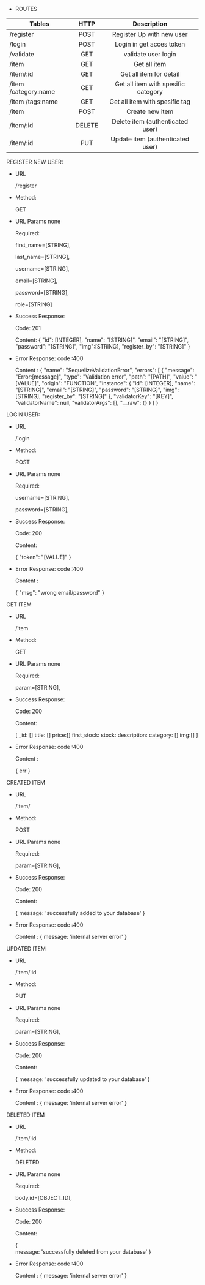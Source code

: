 


- ROUTES 

| Tables                    | HTTP    | Description                                                |
| --------------------------|:-------:| :---------------------------------------------------------:|
| /register                 | POST    | Register Up with new user                                  |
| /login                    | POST    | Login in get acces token                                   |
| /validate                 | GET     | validate user login                                        |
| /item                     | GET     | Get all item                                               |
| /item/:id                 | GET     | Get all item for detail                                    |
| /item /category:name      | GET     | Get all item with spesific category                        |
| /item /tags:name          | GET     | Get all item with spesific tag                             |
| /item                     | POST    | Create new item                                            |
| /item/:id                 | DELETE  | Delete item (authenticated user)                           |
| /item/:id                 | PUT     | Update item   (authenticated user)                         |


REGISTER NEW USER:

- URL

    /register

- Method:

    GET

- URL Params
    none

    Required:

    first_name=[STRING],

    last_name=[STRING],

    username=[STRING],

    email=[STRING],

    password=[STRING],

    role=[STRING]

- Success Response:

    Code: 201

    Content: 
    {
    "id": [INTEGER],
    "name": "[STRING]",
    "email": "[STRING]",
    "password": "[STRING]",
    "img":[STRING],
    "register_by": "[STRING]"
}
    


- Error Response:
    code :400

    Content :
   {
    "name": "SequelizeValidationError",
    "errors": [
        {
            "message": "Error:[message]",
            "type": "Validation error",
            "path": "[PATH]",
            "value": "[VALUE]",
            "origin": "FUNCTION",
            "instance": {
                 "id": [INTEGER],
                 "name": "[STRING]",
                 "email": "[STRING]",
                 "password": "[STRING]",
                 "img":[STRING],
                 "register_by": "[STRING]"
            },
            "validatorKey": "[KEY]",
            "validatorName": null,
            "validatorArgs": [],
            "__raw": {}
        }
    ]
}

LOGIN USER:

- URL

    /login

- Method:

    POST

- URL Params
    none

    Required:

    username=[STRING],

    password=[STRING],


- Success Response:

    Code: 200

    Content: 
    
   {
    "token": "[VALUE]"
}

- Error Response:
    code :400

    Content :
    
   {
    "msg": "wrong email/password"
    }





GET ITEM

- URL

    /item

- Method:

    GET

- URL Params
    none

    Required:

    param=[STRING],


- Success Response:

    Code: 200

    Content: 
    
   [ 
       _id: []
       title: []
       price:[]
       first_stock:
       stock:
       description:
       category: []
        img:[]
   ]

- Error Response:
    code :400

    Content :
    
   {
   err
    }

CREATED ITEM

- URL

    /item/

- Method:

    POST

- URL Params
    none

    Required:

    param=[STRING],


- Success Response:

    Code: 200

    Content: 
    
    { 
        message: 'successfully added to your database'
     }

- Error Response:
    code :400

    Content :
   {
    message: 'internal server error'
    }


UPDATED ITEM

- URL

    /item/:id

- Method:

    PUT

- URL Params
    none

    Required:

    param=[STRING],


- Success Response:

    Code: 200

    Content: 
    
    { 
     message: 'successfully updated to your database'
    }

- Error Response:
    code :400

    Content :
   {
    message: 'internal server error'
    }

DELETED ITEM

- URL

    /item/:id

- Method:

    DELETED

- URL Params
    none

    Required:

    body.id=[OBJECT_ID],


- Success Response:

    Code: 200

    Content: 
    
    {    
        message: 'successfully deleted from your database'
    }

- Error Response:
    code :400

    Content :
   {
   message: 'internal server error'
    }

